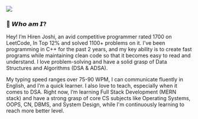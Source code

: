 ![](https://komarev.com/ghpvc/?username=your-github-hiren-j)
### 💖 𝙒𝙝𝙤 𝙖𝙢 𝙄?
Hey! I’m Hiren Joshi, an avid competitive programmer rated 1700 on LeetCode, In Top 12% and solved 1100+ problems on it. I’ve been programming in C++ for the past 2 years, and my key ability is to create fast programs while maintaining clean code so that it becomes easy to read and understand. I love problem-solving and have a solid grasp of Data Structures and Algorithms (DSA & ADSA).

My typing speed ranges over 75-90 WPM, I can communicate fluently in English, and I’m a quick learner. I also love to teach, especially when it comes to DSA. Right now, I’m learning Full Stack Development (MERN stack) and have a strong grasp of core CS subjects like Operating Systems, OOPS, CN, DBMS, and System Design, while I'm continuously learning to reach more better level.
